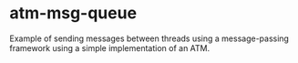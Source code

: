 # atm-msg-queue
Example of sending messages between threads using a message-passing framework using a simple implementation of an ATM.
